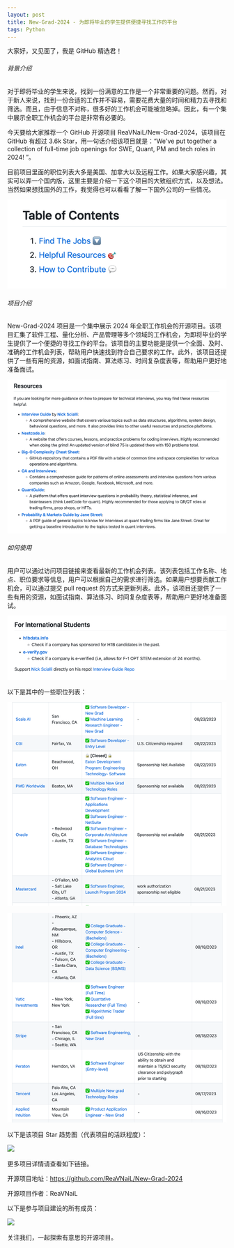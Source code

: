 ```yaml
---
layout: post
title: New-Grad-2024 - 为即将毕业的学生提供便捷寻找工作的平台
tags: Python
---
```


大家好，又见面了，我是 GitHub 精选君！

###### 背景介绍

对于即将毕业的学生来说，找到一份满意的工作是一个非常重要的问题。然而，对于新人来说，找到一份合适的工作并不容易，需要花费大量的时间和精力去寻找和筛选。而且，由于信息不对称，很多好的工作机会可能被忽略掉。因此，有一个集中展示全职工作机会的平台是非常有必要的。

今天要给大家推荐一个 GitHub 开源项目 ReaVNaiL/New-Grad-2024，该项目在 GitHub 有超过 3.6k Star，用一句话介绍该项目就是：“We've put together a collection of full-time job openings for SWE, Quant, PM and tech roles in 2024! ”。

目前项目里面的职位列表大多是美国、加拿大以及远程工作。如果大家感兴趣，其实可以弄一个国内版，这里主要是介绍一下这个项目的大致组织方式，以及想法。当然如果想找国外的工作，我觉得也可以看看了解一下国外公司的一些情况。

![](https://raw.githubusercontent.com/ZhuPeng/pic/master/images/compress_image-20230831223325128.png)

###### 项目介绍

New-Grad-2024 项目是一个集中展示 2024 年全职工作机会的开源项目。该项目汇集了软件工程、量化分析、产品管理等多个领域的工作机会，为即将毕业的学生提供了一个便捷的寻找工作的平台。该项目的主要功能是提供一个全面、及时、准确的工作机会列表，帮助用户快速找到符合自己要求的工作。此外，该项目还提供了一些有用的资源，如面试指南、算法练习、时间复杂度表等，帮助用户更好地准备面试。

![](https://raw.githubusercontent.com/ZhuPeng/pic/master/images/compress_image-20230831223348041.png)

###### 如何使用

用户可以通过访问项目链接来查看最新的工作机会列表。该列表包括工作名称、地点、职位要求等信息，用户可以根据自己的需求进行筛选。如果用户想要贡献工作机会，可以通过提交 pull request 的方式来更新列表。此外，该项目还提供了一些有用的资源，如面试指南、算法练习、时间复杂度表等，帮助用户更好地准备面试。

![](https://raw.githubusercontent.com/ZhuPeng/pic/master/images/compress_image-20230831223406684.png)

以下是其中的一些职位列表：

![](https://raw.githubusercontent.com/ZhuPeng/pic/master/images/compress_image-20230831223513930.png)

![](https://raw.githubusercontent.com/ZhuPeng/pic/master/images/compress_image-20230831223529702.png)


以下是该项目 Star 趋势图（代表项目的活跃程度）：

![](https://api.star-history.com/svg?repos=ReaVNaiL/New-Grad-2024&type=Timeline)

更多项目详情请查看如下链接。

开源项目地址：https://github.com/ReaVNaiL/New-Grad-2024 

开源项目作者：ReaVNaiL

以下是参与项目建设的所有成员：

![](https://contrib.rocks/image?repo=ReaVNaiL/New-Grad-2024)

关注我们，一起探索有意思的开源项目。

